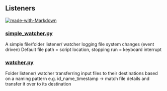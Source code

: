 #  

## Listeners

[![made-with-Markdown](https://img.shields.io/badge/Made%20with-Python_3.7-1f425f.svg)](http://commonmark.org)

### [simple_watcher.py](simple_watcher.py)

A simple file/folder listener/ watcher logging file system changes (event driven)
Default file path = script location, stopping run = keyboard interrupt

### [watcher.py](watcher.py)

Folder listener/ watcher transferring input files to their destinations based on a naming pattern
e.g. id_name_timestamp -> match file details and transfer it over to its destination
